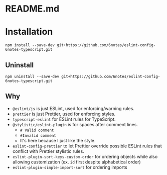 # README.md

# Installation

```
npm install --save-dev git+https://github.com/6notes/eslint-config-6notes-typescript.git
```

## Uninstall

```
npm uninstall --save-dev git+https://github.com/6notes/eslint-config-6notes-typescript.git
```

## Why

- `@eslint/js` is just ESLint, used for enforcing/warning rules.
- `prettier` is just Prettier, used for enforcing styles.
- `typescript-eslint` for ESLint rules for TypeScript.
- `@stylistic/eslint-plugin` is for spaces after comment lines.
  - `# Valid comment`
  - `#Invalid comment`
  - It's here because I just like the style.
- `eslint-config-prettier` to let Prettier override possible ESLint rules that
  conflict with Prettier stylistic rules.
- `eslint-plugin-sort-keys-custom-order` for ordering objects while also
  allowing customization (ex. `id` first despite alphabetical order)
- `eslint-plugin-simple-import-sort` for ordering imports
